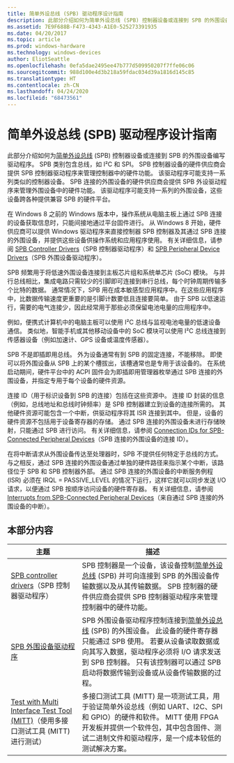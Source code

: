 ```yaml
---
title: 简单外设总线 (SPB) 驱动程序设计指南
description: 此部分介绍如何为简单外设总线 (SPB) 控制器设备或连接到 SPB 的外围设备编写驱动程序。
ms.assetid: 7E9F688B-F473-4343-A1E0-525273391935
ms.date: 04/20/2017
ms.topic: article
ms.prod: windows-hardware
ms.technology: windows-devices
author: EliotSeattle
ms.openlocfilehash: 0efa5dae2495ee47b777d509950207f7ffe06c06
ms.sourcegitcommit: 988d100e4d3b218a59fdac034d39a1816d145c85
ms.translationtype: HT
ms.contentlocale: zh-CN
ms.lasthandoff: 04/24/2020
ms.locfileid: "68473561"
---
```

# <a name="simple-peripheral-bus-spb-driver-design-guide"></a>简单外设总线 (SPB) 驱动程序设计指南

此部分介绍如何为[简单外设总线](https://docs.microsoft.com/previous-versions/hh450903(v=vs.85)) (SPB) 控制器设备或连接到 SPB 的外围设备编写驱动程序。 SPB 类别包含总线，如 I²C 和 SPI。 SPB 控制器设备的硬件供应商会提供 SPB 控制器驱动程序来管理控制器中的硬件功能。 该驱动程序可能支持一系列类似的控制器设备。 SPB 连接的外围设备的硬件供应商会提供 SPB 外设驱动程序来管理外围设备中的硬件功能。 该驱动程序可能支持一系列的外围设备，这些设备跨各种提供兼容 SPB 的硬件平台。

在 Windows 8 之前的 Windows 版本中，操作系统从电脑主板上通过 SPB 连接的设备获取信息时，只能间接地通过平台固件进行。 从 Windows 8 开始，硬件供应商可以提供 Windows 驱动程序来直接控制器 SPB 控制器及其通过 SPB 连接的外围设备，并提供这些设备供操作系统和应用程序使用。 有关详细信息，请参阅 [SPB Controller Drivers](https://docs.microsoft.com/windows-hardware/drivers/spb/spb-controller-drivers)（SPB 控制器驱动程序）和 [SPB Peripheral Device Drivers](https://docs.microsoft.com/windows-hardware/drivers/spb/spb-peripheral-device-drivers)（SPB 外围设备驱动程序）。

SPB 频繁用于将低速外围设备连接到主板芯片组和系统单芯片 (SoC) 模块。 与并行总线相比，集成电路只需较少的引脚即可连接到串行总线，每个时钟周期传输多个比特的数据。 通常情况下，SPB 用在成本敏感型应用程序中。在这些应用程序中，比数据传输速度更重要的是引脚计数要低且连接要简单。 由于 SPB 以低速运行，需要的电气连接少，因此经常用于那些必须保留电池电量的应用程序中。

例如，便携式计算机中的电脑主板可以使用 I²C 总线与监视电池电量的低速设备通信。 类似地，智能手机或其他移动设备中的 SoC 模块可以使用 I²C 总线连接到传感器设备（例如加速计、GPS 设备或温度传感器）。

SPB 不是即插即用总线。 外为设备通常有到 SPB 的固定连接，不能移除。 即使可以将外围设备从 SPB 上的某个槽拔出，该槽通常也是专用于该设备的。 在系统启动期间，硬件平台中的 ACPI 固件会为即插即用管理器枚举通过 SPB 连接的外围设备，并指定专用于每个设备的硬件资源。

连接 ID（用于标识设备到 SPB 的连接）包括在这些资源中。 连接 ID 封装的信息（例如，总线地址和总线时钟频率）是 SPB 控制器建立到设备的连接所需的。 其他硬件资源可能包含一个中断，供驱动程序将其 ISR 连接到其中。 但是，设备的硬件资源不包括用于设备寄存器的存储。 通过 SPB 连接的外围设备未进行存储映射，只能通过 SPB 进行访问。 有关详细信息，请参阅 [Connection IDs for SPB-Connected Peripheral Devices](https://docs.microsoft.com/windows-hardware/drivers/spb/connection-ids-for-spb-connected-peripheral-devices)（SPB 连接的外围设备的连接 ID）。

在将中断请求从外围设备传达至处理器时，SPB 不提供任何特定于总线的方式。 与之相反，通过 SPB 连接的外围设备通过单独的硬件路径来指示某个中断，该路径位于 SPB 和 SPB 控制器外部。 通过 SPB 连接的外围设备的中断服务例程 (ISR) 必须在 IRQL = PASSIVE\_LEVEL 的情况下运行，这样它就可以同步发送 I/O 请求，以便通过 SPB 按顺序访问设备的硬件寄存器。 有关详细信息，请参阅 [Interrupts from SPB-Connected Peripheral Devices](https://docs.microsoft.com/windows-hardware/drivers/spb/interrupts-from-spb-connected-peripheral-devices)（来自通过 SPB 连接的外围设备的中断）。

## <a name="in-this-section"></a>本部分内容

|主题|描述|
|----|----|
|[SPB controller drivers](https://docs.microsoft.com/windows-hardware/drivers/spb/spb-controller-drivers)（SPB 控制器驱动程序）|SPB 控制器是一个设备，该设备控制[简单外设总线](https://docs.microsoft.com/previous-versions/hh450903(v=vs.85)) (SPB) 并可向连接到 SPB 的外围设备传输数据以及从其传输数据。 SPB 控制器的硬件供应商会提供 SPB 控制器驱动程序来管理控制器中的硬件功能。|
|[SPB 外围设备驱动程序](https://docs.microsoft.com/windows-hardware/drivers/spb/spb-peripheral-device-drivers)|SPB 外围设备驱动程序控制连接到[简单外设总线](https://docs.microsoft.com/previous-versions/hh450903(v=vs.85)) (SPB) 的外围设备。 此设备的硬件寄存器只能通过 SPB 使用。 若要从设备读取数据或向其写入数据，驱动程序必须将 I/O 请求发送到 SPB 控制器。 只有该控制器可以通过 SPB 启动将数据传输到设备或从设备传输数据的过程。|
|[Test with Multi Interface Test Tool (MITT)](https://docs.microsoft.com/windows-hardware/drivers/spb/testing-with-multi-interface-test-tool--mitt-)（使用多接口测试工具 (MITT) 进行测试）|多接口测试工具 (MITT) 是一项测试工具，用于验证简单外设总线（例如 UART、I2C、SPI 和 GPIO）的硬件和软件。 MITT 使用 FPGA 开发板并提供一个软件包，其中包含固件、测试二进制文件和驱动程序，是一个成本较低的测试解决方案。|
